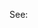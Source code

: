 <!-- Please include the ticket and/or task number in the PR title, with an FD or DT prefix, e.g. "[FD12345] Title Goes Here" -->

See: <!-- Please add a direct link to the Freshdesk ticket and/or the DashTasks task here -->

<!-- Enter a brief description of the PR contents here -->

